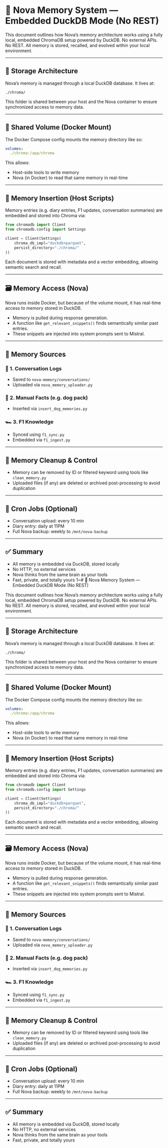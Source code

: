 # 🧠 Nova Memory System — Embedded DuckDB Mode (No REST)

This document outlines how Nova’s memory architecture works using a fully local, embedded ChromaDB setup powered by DuckDB. No external APIs. No REST. All memory is stored, recalled, and evolved within your local environment.

---

## 💾 Storage Architecture

Nova’s memory is managed through a local DuckDB database. It lives at:

```
./chroma/
```

This folder is shared between your host and the Nova container to ensure synchronized access to memory data.

---

## 🔗 Shared Volume (Docker Mount)

The Docker Compose config mounts the memory directory like so:

```yaml
volumes:
  ./chroma:/app/chroma
```

This allows:

* Host-side tools to write memory
* Nova (in Docker) to read that same memory in real-time

---

## 📍 Memory Insertion (Host Scripts)

Memory entries (e.g. diary entries, F1 updates, conversation summaries) are embedded and stored into Chroma via:

```python
from chromadb import Client
from chromadb.config import Settings

client = Client(Settings(
    chroma_db_impl="duckdb+parquet",
    persist_directory="./chroma/"
))
```

Each document is stored with metadata and a vector embedding, allowing semantic search and recall.

---

## 🗃 Memory Access (Nova)

Nova runs inside Docker, but because of the volume mount, it has real-time access to memory stored in DuckDB.

* Memory is pulled during response generation.
* A function like `get_relevant_snippets()` finds semantically similar past entries.
* These snippets are injected into system prompts sent to Mistral.

---

## 🧠 Memory Sources

### 📝 1. Conversation Logs

* Saved to `nova-memory/conversations/`
* Uploaded via `nova_memory_uploader.py`

### 🐶 2. Manual Facts (e.g. dog pack)

* Inserted via `insert_dog_memories.py`

### 🏎️ 3. F1 Knowledge

* Synced using `f1_sync.py`
* Embedded via `f1_ingest.py`

---

## 🧹 Memory Cleanup & Control

* Memory can be removed by ID or filtered keyword using tools like `clean_memory.py`
* Uploaded files (if any) are deleted or archived post-processing to avoid duplication

---

## 🔄 Cron Jobs (Optional)

* Conversation upload: every 10 min
* Diary entry: daily at 11PM
* Full Nova backup: weekly to `/mnt/nova-backup`

---

## ✅ Summary

* All memory is embedded via DuckDB, stored locally
* No HTTP, no external services
* Nova thinks from the same brain as your tools
* Fast, private, and totally yours
1~# 🧠 Nova Memory System — Embedded DuckDB Mode (No REST)

This document outlines how Nova’s memory architecture works using a fully local, embedded ChromaDB setup powered by DuckDB. No external APIs. No REST. All memory is stored, recalled, and evolved within your local environment.

---

## 💾 Storage Architecture

Nova’s memory is managed through a local DuckDB database. It lives at:

```
./chroma/
```

This folder is shared between your host and the Nova container to ensure synchronized access to memory data.

---

## 🔗 Shared Volume (Docker Mount)

The Docker Compose config mounts the memory directory like so:

```yaml
volumes:
  ./chroma:/app/chroma
```

This allows:

* Host-side tools to write memory
* Nova (in Docker) to read that same memory in real-time

---

## 📍 Memory Insertion (Host Scripts)

Memory entries (e.g. diary entries, F1 updates, conversation summaries) are embedded and stored into Chroma via:

```python
from chromadb import Client
from chromadb.config import Settings

client = Client(Settings(
    chroma_db_impl="duckdb+parquet",
    persist_directory="./chroma/"
))
```

Each document is stored with metadata and a vector embedding, allowing semantic search and recall.

---

## 🗃 Memory Access (Nova)

Nova runs inside Docker, but because of the volume mount, it has real-time access to memory stored in DuckDB.

* Memory is pulled during response generation.
* A function like `get_relevant_snippets()` finds semantically similar past entries.
* These snippets are injected into system prompts sent to Mistral.

---

## 🧠 Memory Sources

### 📝 1. Conversation Logs

* Saved to `nova-memory/conversations/`
* Uploaded via `nova_memory_uploader.py`

### 🐶 2. Manual Facts (e.g. dog pack)

* Inserted via `insert_dog_memories.py`

### 🏎️ 3. F1 Knowledge

* Synced using `f1_sync.py`
* Embedded via `f1_ingest.py`

---

## 🧹 Memory Cleanup & Control

* Memory can be removed by ID or filtered keyword using tools like `clean_memory.py`
* Uploaded files (if any) are deleted or archived post-processing to avoid duplication

---

## 🔄 Cron Jobs (Optional)

* Conversation upload: every 10 min
* Diary entry: daily at 11PM
* Full Nova backup: weekly to `/mnt/nova-backup`

---

## ✅ Summary

* All memory is embedded via DuckDB, stored locally
* No HTTP, no external services
* Nova thinks from the same brain as your tools
* Fast, private, and totally yours
